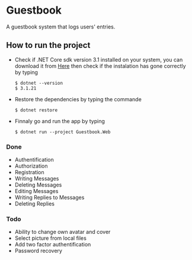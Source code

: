 # Guestbook
A guestbook system that logs users' entries.

## How to run the project
* Check if .NET Core sdk version 3.1 installed on your system, you can download it from [Here](https://dotnet.microsoft.com/download/dotnet/3.1) then check if the instalation has gone correctly by typing
      
      $ dotnet --version
      $ 3.1.21
* Restore the dependencies by typing the commande
  
      $ dotnet restore
* Finnaly go and run the app by typing

      $ dotnet run --project Guestbook.Web

### Done
* Authentification
* Authorization
* Registration
* Writing Messages
* Deleting Messages
* Editing Messages
* Writing Replies to Messages
* Deleting Replies
### Todo
* Ability to change own avatar and cover
* Select picture from local files
* Add two factor authentification
* Password recovery
